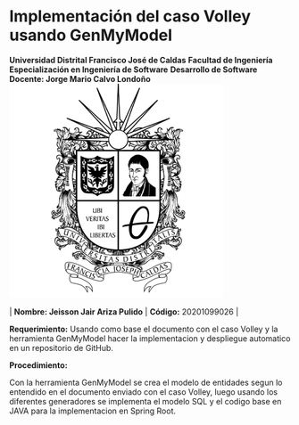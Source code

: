 # Implementación del caso Volley usando GenMyModel

**Universidad Distrital Francisco José de Caldas**
**Facultad de Ingeniería**
**Especialización en Ingeniería de Software**
**Desarrollo de Software**
**Docente: Jorge Mario Calvo Londoño**
  ![0](https://github.com/JeisonAriza00/CasoVolleySQL/blob/master/0.png)
  
| **Nombre: Jeisson Jair Ariza Pulido** | **Código:** 20201099026 |


**Requerimiento:** Usando como base el documento con el caso Volley y la herramienta GenMyModel hacer la implementacion y despliegue automatico en un repositorio de GitHub.

**Procedimiento:** 

Con la herramienta GenMyModel se crea el modelo de entidades segun lo entendido en el documento enviado con el caso Volley, luego usando los diferentes generadores se implementa el modelo SQL y el codigo base en JAVA para la implementacion en Spring Root.
